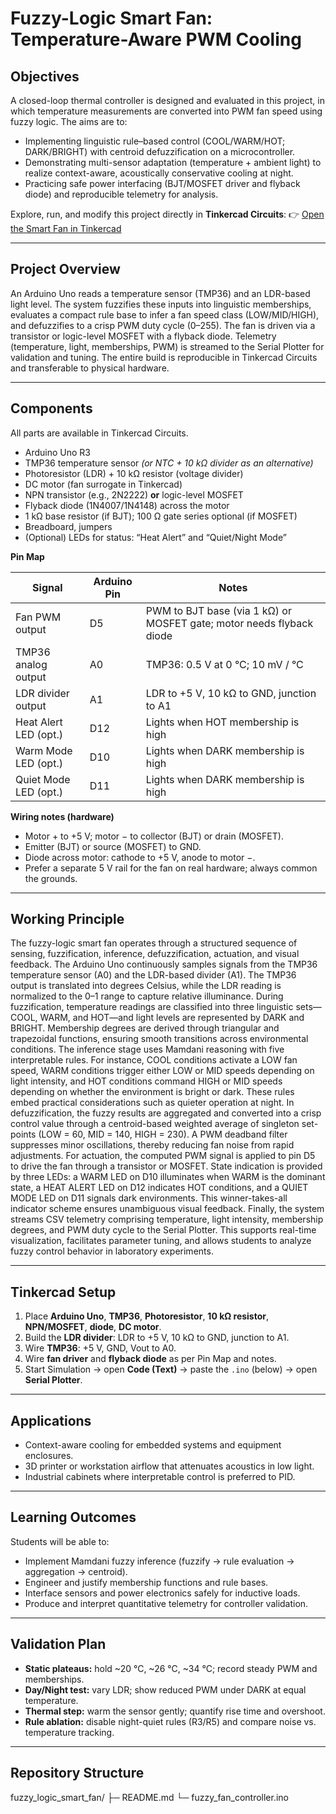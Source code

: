 # Fuzzy-Logic Smart Fan: Temperature-Aware PWM Cooling 

## Objectives
A closed-loop thermal controller is designed and evaluated in this project, in which temperature measurements are converted into PWM fan speed using fuzzy logic. The aims are to:
- Implementing linguistic rule–based control (COOL/WARM/HOT; DARK/BRIGHT) with centroid defuzzification on a microcontroller.
- Demonstrating multi-sensor adaptation (temperature + ambient light) to realize context-aware, acoustically conservative cooling at night.
- Practicing safe power interfacing (BJT/MOSFET driver and flyback diode) and reproducible telemetry for analysis.

Explore, run, and modify this project directly in **Tinkercad Circuits**:
👉 [Open the Smart Fan in Tinkercad](https://www.tinkercad.com/things/7coI43mhA0o-fuzzylogicsmartfan)  

---

## Project Overview
An Arduino Uno reads a temperature sensor (TMP36) and an LDR-based light level. The system fuzzifies these inputs into linguistic memberships, evaluates a compact rule base to infer a fan speed class (LOW/MID/HIGH), and defuzzifies to a crisp PWM duty cycle (0–255). The fan is driven via a transistor or logic-level MOSFET with a flyback diode. Telemetry (temperature, light, memberships, PWM) is streamed to the Serial Plotter for validation and tuning. The entire build is reproducible in Tinkercad Circuits and transferable to physical hardware.

---

## Components
All parts are available in Tinkercad Circuits.

- Arduino Uno R3  
- TMP36 temperature sensor *(or NTC + 10 kΩ divider as an alternative)*  
- Photoresistor (LDR) + 10 kΩ resistor (voltage divider)  
- DC motor (fan surrogate in Tinkercad)  
- NPN transistor (e.g., 2N2222) **or** logic-level MOSFET  
- Flyback diode (1N4007/1N4148) across the motor  
- 1 kΩ base resistor (if BJT); 100 Ω gate series optional (if MOSFET)  
- Breadboard, jumpers  
- (Optional) LEDs for status: “Heat Alert” and “Quiet/Night Mode”

**Pin Map**

| Signal                 | Arduino Pin | Notes                                                                 |
|------------------------|-------------|-----------------------------------------------------------------------|
| Fan PWM output         | D5          | PWM to BJT base (via 1 kΩ) or MOSFET gate; motor needs flyback diode |
| TMP36 analog output    | A0          | TMP36: 0.5 V at 0 °C; 10 mV / °C                                     |
| LDR divider output     | A1          | LDR to +5 V, 10 kΩ to GND, junction to A1                             |
| Heat Alert LED (opt.)  | D12         | Lights when HOT membership is high                                    |
| Warm Mode LED (opt.)  | D10         | Lights when DARK membership is high                                   |
| Quiet Mode LED (opt.)  | D11         | Lights when DARK membership is high                                   |

**Wiring notes (hardware)**
- Motor + to +5 V; motor − to collector (BJT) or drain (MOSFET).  
- Emitter (BJT) or source (MOSFET) to GND.  
- Diode across motor: cathode to +5 V, anode to motor −.  
- Prefer a separate 5 V rail for the fan on real hardware; always common the grounds.

---

## Working Principle
The fuzzy-logic smart fan operates through a structured sequence of sensing, fuzzification, inference, defuzzification, actuation, and visual feedback. The Arduino Uno continuously samples signals from the TMP36 temperature sensor (A0) and the LDR-based divider (A1). The TMP36 output is translated into degrees Celsius, while the LDR reading is normalized to the 0–1 range to capture relative illuminance. During fuzzification, temperature readings are classified into three linguistic sets—COOL, WARM, and HOT—and light levels are represented by DARK and BRIGHT. Membership degrees are derived through triangular and trapezoidal functions, ensuring smooth transitions across environmental conditions. The inference stage uses Mamdani reasoning with five interpretable rules. For instance, COOL conditions activate a LOW fan speed, WARM conditions trigger either LOW or MID speeds depending on light intensity, and HOT conditions command HIGH or MID speeds depending on whether the environment is bright or dark. These rules embed practical considerations such as quieter operation at night. In defuzzification, the fuzzy results are aggregated and converted into a crisp control value through a centroid-based weighted average of singleton set-points (LOW = 60, MID = 140, HIGH = 230). A PWM deadband filter suppresses minor oscillations, thereby reducing fan noise from rapid adjustments. For actuation, the computed PWM signal is applied to pin D5 to drive the fan through a transistor or MOSFET. State indication is provided by three LEDs: a WARM LED on D10 illuminates when WARM is the dominant state, a HEAT ALERT LED on D12 indicates HOT conditions, and a QUIET MODE LED on D11 signals dark environments. This winner-takes-all indicator scheme ensures unambiguous visual feedback. Finally, the system streams CSV telemetry comprising temperature, light intensity, membership degrees, and PWM duty cycle to the Serial Plotter. This supports real-time visualization, facilitates parameter tuning, and allows students to analyze fuzzy control behavior in laboratory experiments.

---

## Tinkercad Setup
1. Place **Arduino Uno**, **TMP36**, **Photoresistor**, **10 kΩ resistor**, **NPN/MOSFET**, **diode**, **DC motor**.  
2. Build the **LDR divider**: LDR to +5 V, 10 kΩ to GND, junction to A1.  
3. Wire **TMP36**: +5 V, GND, Vout to A0.  
4. Wire **fan driver** and **flyback diode** as per Pin Map and notes.  
5. Start Simulation → open **Code (Text)** → paste the `.ino` (below) → open **Serial Plotter**.

---

## Applications
- Context-aware cooling for embedded systems and equipment enclosures.  
- 3D printer or workstation airflow that attenuates acoustics in low light.  
- Industrial cabinets where interpretable control is preferred to PID.

---

## Learning Outcomes
Students will be able to:
- Implement Mamdani fuzzy inference (fuzzify → rule evaluation → aggregation → centroid).  
- Engineer and justify membership functions and rule bases.  
- Interface sensors and power electronics safely for inductive loads.  
- Produce and interpret quantitative telemetry for controller validation.

---

## Validation Plan
- **Static plateaus:** hold ~20 °C, ~26 °C, ~34 °C; record steady PWM and memberships.  
- **Day/Night test:** vary LDR; show reduced PWM under DARK at equal temperature.  
- **Thermal step:** warm the sensor gently; quantify rise time and overshoot.  
- **Rule ablation:** disable night-quiet rules (R3/R5) and compare noise vs. temperature tracking.

---


## Repository Structure
fuzzy_logic_smart_fan/
├─ README.md
└─ fuzzy_fan_controller.ino
